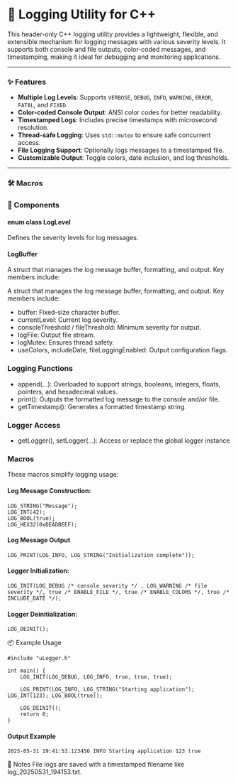 
# 📘 Logging Utility for C++

This header-only C++ logging utility provides a lightweight, flexible, and extensible mechanism for logging messages with various severity levels. It supports both console and file outputs, color-coded messages, and timestamping, making it ideal for debugging and monitoring applications.

---

### ✨ Features

- **Multiple Log Levels**: Supports `VERBOSE`, `DEBUG`, `INFO`, `WARNING`, `ERROR`, `FATAL`, and `FIXED`.
- **Color-coded Console Output**: ANSI color codes for better readability.
- **Timestamped Logs**: Includes precise timestamps with microsecond resolution.
- **Thread-safe Logging**: Uses `std::mutex` to ensure safe concurrent access.
- **File Logging Support**: Optionally logs messages to a timestamped file.
- **Customizable Output**: Toggle colors, date inclusion, and log thresholds.

---
### 🛠️ Macros

### 🧩 Components
#### enum class LogLevel
Defines the severity levels for log messages.

#### LogBuffer
A struct that manages the log message buffer, formatting, and output. Key members include:

A struct that manages the log message buffer, formatting, and output. Key members include:

- buffer: Fixed-size character buffer.
- currentLevel: Current log severity.
- consoleThreshold / fileThreshold: Minimum severity for output.
- logFile: Output file stream.
- logMutex: Ensures thread safety.
- useColors, includeDate, fileLoggingEnabled: Output configuration flags.

### Logging Functions
- append(...): Overloaded to support strings, booleans, integers, floats, pointers, and hexadecimal values.
- print(): Outputs the formatted log message to the console and/or file.
- getTimestamp(): Generates a formatted timestamp string.

### Logger Access
- getLogger(), setLogger(...): Access or replace the global logger instance

### Macros
These macros simplify logging usage:

#### Log Message Construction:

    LOG_STRING("Message");
    LOG_INT(42);
    LOG_BOOL(true);
    LOG_HEX32(0xDEADBEEF);

#### Log Message Output

    LOG_PRINT(LOG_INFO, LOG_STRING("Initialization complete"));

#### Logger Initialization:

    LOG_INIT(LOG_DEBUG /* console severity */ , LOG_WARNING /* file severity */, true /* ENABLE_FILE */, true /* ENABLE_COLORS */, true /* INCLUDE_DATE */);

#### Logger Deinitialization:

    LOG_DEINIT();

📦 Example Usage

    #include "uLogger.h"

    int main() {
        LOG_INIT(LOG_DEBUG, LOG_INFO, true, true, true);

        LOG_PRINT(LOG_INFO, LOG_STRING("Starting application"); LOG_INT(123); LOG_BOOL(true));

        LOG_DEINIT();
        return 0;
    }

#### Output Example
    2025-05-31 19:41:53.123456 INFO Starting application 123 true

📌 Notes
File logs are saved with a timestamped filename like log_20250531_194153.txt.